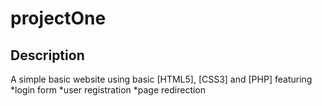 # projectOne
## Description
A simple basic website using basic [HTML5], [CSS3] and [PHP]
featuring
*login form
*user registration
*page redirection